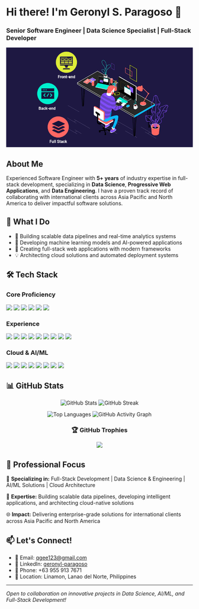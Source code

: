 # Hi there! I'm Geronyl S. Paragoso 👋
### Senior Software Engineer | Data Science Specialist | Full-Stack Developer

![Screenshot](https://github.com/fightTone/fightTone/blob/main/images/full-stack-development.gif)

## About Me
Experienced Software Engineer with **5+ years** of industry expertise in full-stack development, specializing in **Data Science**, **Progressive Web Applications**, and **Data Engineering**. I have a proven track record of collaborating with international clients across Asia Pacific and North America to deliver impactful software solutions.

## 🚀 What I Do
- 🔭 Building scalable data pipelines and real-time analytics systems
- 🌱 Developing machine learning models and AI-powered applications
- 👯 Creating full-stack web applications with modern frameworks
- 💡 Architecting cloud solutions and automated deployment systems

## 🛠️ Tech Stack

### Core Proficiency
<img src="https://img.shields.io/badge/Python-3776AB?style=for-the-badge&logo=python&logoColor=white" />
<img src="https://img.shields.io/badge/MongoDB-4EA94B?style=for-the-badge&logo=mongodb&logoColor=white" />
<img src="https://img.shields.io/badge/MySQL-005C84?style=for-the-badge&logo=mysql&logoColor=white" />
<img src="https://img.shields.io/badge/PostgreSQL-316192?style=for-the-badge&logo=postgresql&logoColor=white" />
<img src="https://img.shields.io/badge/Flask-000000?style=for-the-badge&logo=flask&logoColor=white" />
<img src="https://img.shields.io/badge/FastAPI-005571?style=for-the-badge&logo=fastapi&logoColor=white" />

### Experience
<img src="https://img.shields.io/badge/JavaScript-F7DF1E?style=for-the-badge&logo=javascript&logoColor=black" />
<img src="https://img.shields.io/badge/Node.js-43853D?style=for-the-badge&logo=node.js&logoColor=white" />
<img src="https://img.shields.io/badge/React-20232A?style=for-the-badge&logo=react&logoColor=61DAFB" />
<img src="https://img.shields.io/badge/Git-F05032?style=for-the-badge&logo=git&logoColor=white" />
<img src="https://img.shields.io/badge/Pandas-2C2D72?style=for-the-badge&logo=pandas&logoColor=white" />
<img src="https://img.shields.io/badge/NumPy-013243?style=for-the-badge&logo=numpy&logoColor=white" />
<img src="https://img.shields.io/badge/Matplotlib-11557c?style=for-the-badge&logo=python&logoColor=white" />
<img src="https://img.shields.io/badge/Jupyter-F37626?style=for-the-badge&logo=jupyter&logoColor=white" />
<img src="https://img.shields.io/badge/Linux-FCC624?style=for-the-badge&logo=linux&logoColor=black" />

### Cloud & AI/ML
<img src="https://img.shields.io/badge/Amazon_AWS-FF9900?style=for-the-badge&logo=amazonaws&logoColor=white" />
<img src="https://img.shields.io/badge/Docker-2CA5E0?style=for-the-badge&logo=docker&logoColor=white" />
<img src="https://img.shields.io/badge/TensorFlow-FF6F00?style=for-the-badge&logo=tensorflow&logoColor=white" />
<img src="https://img.shields.io/badge/scikit_learn-F7931E?style=for-the-badge&logo=scikit-learn&logoColor=white" />
<img src="https://img.shields.io/badge/OpenCV-27338e?style=for-the-badge&logo=OpenCV&logoColor=white" />
<img src="https://img.shields.io/badge/Plotly-239120?style=for-the-badge&logo=plotly&logoColor=white" />
<img src="https://img.shields.io/badge/Lambda-FF9900?style=for-the-badge&logo=awslambda&logoColor=white" />
<img src="https://img.shields.io/badge/S3-569A31?style=for-the-badge&logo=amazons3&logoColor=white" />

## 📊 GitHub Stats

<div align="center">
  
![GitHub Stats](https://github-readme-stats.vercel.app/api?username=fightTone&show_icons=true&theme=tokyonight&hide_border=true&count_private=true&include_all_commits=true)
![GitHub Streak](https://streak-stats.demolab.com?user=fightTone&theme=tokyonight&hide_border=true)

![Top Languages](https://github-readme-stats.vercel.app/api/top-langs/?username=fightTone&layout=compact&theme=tokyonight&hide_border=true&langs_count=8)
![GitHub Activity Graph](https://github-readme-activity-graph.vercel.app/graph?username=fightTone&theme=tokyo-night&hide_border=true)

### 🏆 GitHub Trophies
<img src="https://github-profile-trophy.vercel.app/?username=fightTone&theme=matrix&no-frame=false&no-bg=false&margin-w=4&column=4&title=MultiLanguage,Followers,Stars,Commit,PR,Issues,Repos" />

</div>

## 💼 Professional Focus

🎯 **Specializing in:** Full-Stack Development | Data Science & Engineering | AI/ML Solutions | Cloud Architecture

🚀 **Expertise:** Building scalable data pipelines, developing intelligent applications, and architecting cloud-native solutions

🌐 **Impact:** Delivering enterprise-grade solutions for international clients across Asia Pacific and North America

## 📫 Let's Connect!
- 📧 Email: qgee123@gmail.com
- 💼 LinkedIn: [geronyl-paragoso](https://www.linkedin.com/in/geronyl-paragoso-618232168)
- 📱 Phone: +63 955 913 7671
- 📍 Location: Linamon, Lanao del Norte, Philippines

---
*Open to collaboration on innovative projects in Data Science, AI/ML, and Full-Stack Development!*
